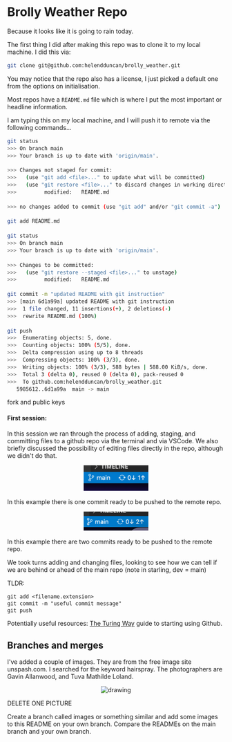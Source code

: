 # Brolly Weather Repo

Because it looks like it is going to rain today.

The first thing I did after making this repo was to clone it to my local machine. I did this via:

```bash
git clone git@github.com:helendduncan/brolly_weather.git
```

You may notice that the repo also has a license, I just picked a default one from the options on initialisation.

Most repos have a `README.md` file which is where I put the most important or headline information.

I am typing this on my local machine, and I will push it to remote via the following commands...

```bash
git status
>>> On branch main
>>> Your branch is up to date with 'origin/main'.

>>> Changes not staged for commit:
>>>   (use "git add <file>..." to update what will be committed)
>>>   (use "git restore <file>..." to discard changes in working directory)
>>>         modified:   README.md

>>> no changes added to commit (use "git add" and/or "git commit -a")

git add README.md

git status
>>> On branch main
>>> Your branch is up to date with 'origin/main'.

>>> Changes to be committed:
>>>   (use "git restore --staged <file>..." to unstage)
>>>         modified:   README.md

git commit -m "updated README with git instruction"
>>> [main 6d1a99a] updated README with git instruction
>>>  1 file changed, 11 insertions(+), 2 deletions(-)
>>>  rewrite README.md (100%)

git push
>>>  Enumerating objects: 5, done.
>>>  Counting objects: 100% (5/5), done.
>>>  Delta compression using up to 8 threads
>>>  Compressing objects: 100% (3/3), done.
>>>  Writing objects: 100% (3/3), 588 bytes | 588.00 KiB/s, done.
>>>  Total 3 (delta 0), reused 0 (delta 0), pack-reused 0
>>>  To github.com:helendduncan/brolly_weather.git
   5985612..6d1a99a  main -> main

```

fork and public keys

#### First session:

In this session we ran through the process of adding, staging, and committing files to a github repo via the terminal and via VSCode. We also briefly discussed the possibility of editing files directly in the repo, although we didn't do that.

<p align="center">
<img src="./images/fig_vscode_1topush.png" alt="drawing" width="150"/>
</p>
In this example there is one commit ready to be pushed to the remote repo.

<p align="center">
<img src="./images/fig_vscode_2topush.png" alt="drawing" width="150"/>
</p>
In this example there are two commits ready to be pushed to the remote repo.


We took turns adding and changing files, looking to see how we can tell if we are behind or ahead of the main repo (note in starling, dev = main)

TLDR:
```
git add <filename.extension>
git commit -m "useful commit message"
git push
```

Potentially useful resources:
[The Turing Way](https://the-turing-way.netlify.app/collaboration/github-novice/github-novice-firststeps.html) guide to starting using Github.


## Branches and merges
I've added a couple of images. They are from the free image site unspash.com. I searched for the keyword hairspray.
The photographers are Gavin Allanwood, and Tuva Mathilde Loland.
<p align="center">
<img src="./images/gavin_hairspray.jpg" alt="drawing" width="150"/>
</p>

DELETE ONE PICTURE

Create a branch called images or something similar and add some images to this README on your own branch. Compare the READMEs on the main branch and your own branch.